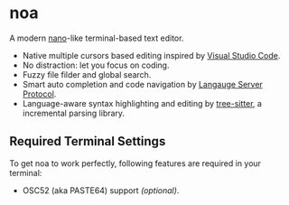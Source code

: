 # noa

A modern [nano](https://www.nano-editor.org/)-like terminal-based text editor.

- Native multiple cursors based editing inspired by [Visual Studio Code](https://code.visualstudio.com/).
- No distraction: let you focus on coding.
- Fuzzy file filder and global search.
- Smart auto completion and code navigation by [Langauge Server Protocol](https://microsoft.github.io/language-server-protocol/).
- Language-aware syntax highlighting and editing by [tree-sitter](https://tree-sitter.github.io/tree-sitter/), a incremental parsing library.

## Required Terminal Settings
To get noa to work perfectly,  following features are required in your terminal:

- OSC52 (aka PASTE64) support *(optional)*.
